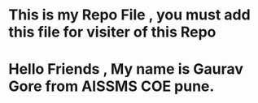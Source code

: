 # This is my Repo File , you must add this file for visiter of this Repo
# Hello Friends , My name is Gaurav Gore from AISSMS COE pune.